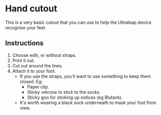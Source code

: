 # Hand cutout

This is a very basic cutout that you can use to help the Ultraleap device recognise your feet.

## Instructions

1. Choose with, or without straps.
2. Print it out.
3. Cut out around the lines.
4. Attach it to your foot.
    * If you use the straps, you'll want to use something to keep them closed. Eg:
        * Paper clip.
        * Sticky velcrow to stick to the socks.
        * Sticky goo for sticking up notices (eg Blutack).
    * It's worth wearing a black sock underneath to mask your foot from view.
